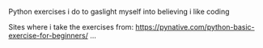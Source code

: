 Python exercises i do to gaslight myself into believing i like coding

Sites where i take the exercises from:
  https://pynative.com/python-basic-exercise-for-beginners/
  ...
